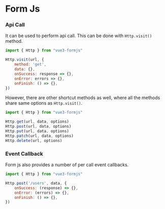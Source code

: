 # Form Js

### Api Call

It can be used to perform api call. This can be done with
`Http.visit()` method.

```js
import { Http } from "vue3-formjs"

Http.visit(url, {
    method: 'get',
    data: {},
    onSuccess: response => {},
    onError: errors => {},
    onFinish: () => {},
})
```

However, there are other shortcut methods as well, where all the methods share same options as `Http.visit()`.

```js
import { Http } from "vue3-formjs"

Http.get(url, data, options)
Http.post(url, data, options)
Http.put(url, data, options)
Http.patch(url, data, options)
Http.delete(url, options)
```

### Event Callback
Form js also provides a number of per call event callbacks.

```js
import { Http } from "vue3-formjs"

Http.post('/users', data, {
    onSuccess: (response) => {},
    onError: (errors) => {},
    onFinish: () => {},
})
```
